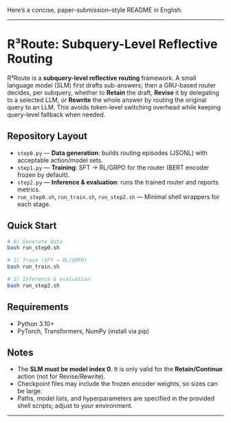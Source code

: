 Here’s a concise, paper-submission–style README in English.

---

# R³Route: Subquery-Level Reflective Routing

R³Route is a **subquery-level reflective routing** framework. A small language model (SLM) first drafts sub-answers; then a GRU-based router decides, per subquery, whether to **Retain** the draft, **Revise** it by delegating to a selected LLM, or **Rewrite** the whole answer by routing the original query to an LLM. This avoids token-level switching overhead while keeping query-level fallback when needed.

## Repository Layout

* `step0.py` — **Data generation**: builds routing episodes (JSONL) with acceptable action/model sets.
* `step1.py` — **Training**: SFT → RL/GRPO for the router (BERT encoder frozen by default).
* `step2.py` — **Inference & evaluation**: runs the trained router and reports metrics.
* `run_step0.sh`, `run_train.sh`, `run_step2.sh` — Minimal shell wrappers for each stage.

## Quick Start

```bash
# 0) Generate data
bash run_step0.sh

# 1) Train (SFT → RL/GRPO)
bash run_train.sh

# 2) Inference & evaluation
bash run_step2.sh
```

## Requirements

* Python 3.10+
* PyTorch, Transformers, NumPy (install via pip)

## Notes

* The **SLM must be model index 0**. It is only valid for the **Retain/Continue** action (not for Revise/Rewrite).
* Checkpoint files may include the frozen encoder weights, so sizes can be large.
* Paths, model lists, and hyperparameters are specified in the provided shell scripts; adjust to your environment.

---

